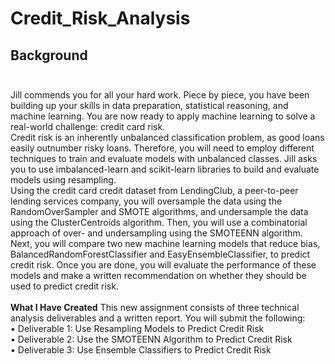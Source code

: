 # Credit_Risk_Analysis

## Background<br><br>
Jill commends you for all your hard work. Piece by piece, you have been building up your skills in data preparation, statistical reasoning, and machine learning. You are now ready to apply machine learning to solve a real-world challenge: credit card risk.<br>
Credit risk is an inherently unbalanced classification problem, as good loans easily outnumber risky loans. Therefore, you will need to employ different techniques to train and evaluate models with unbalanced classes. Jill asks you to use imbalanced-learn and scikit-learn libraries to build and evaluate models using resampling.<br>
Using the credit card credit dataset from LendingClub, a peer-to-peer lending services company, you will oversample the data using the RandomOverSampler and SMOTE algorithms, and undersample the data using the ClusterCentroids algorithm. Then, you will use a combinatorial approach of over- and undersampling using the SMOTEENN algorithm. Next, you will compare two new machine learning models that reduce bias, BalancedRandomForestClassifier and EasyEnsembleClassifier, to predict credit risk. Once you are done, you will evaluate the performance of these models and make a written recommendation on whether they should be used to predict credit risk.<br><br>
**What I Have Created**
This new assignment consists of three technical analysis deliverables and a written report. You will submit the following:<br>
•	Deliverable 1: Use Resampling Models to Predict Credit Risk<br>
•	Deliverable 2: Use the SMOTEENN Algorithm to Predict Credit Risk<br>
•	Deliverable 3: Use Ensemble Classifiers to Predict Credit Risk<br><br>
